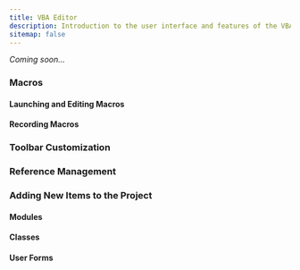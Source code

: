 ```yaml
---
title: VBA Editor
description: Introduction to the user interface and features of the VBA Editor
sitemap: false
---
```

*Coming soon...*

### Macros

#### Launching and Editing Macros
#### Recording Macros

### Toolbar Customization
### Reference Management

### Adding New Items to the Project
#### Modules
#### Classes
#### User Forms